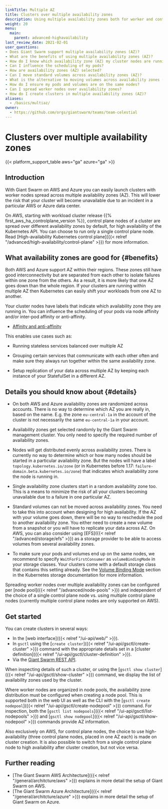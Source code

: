 ```yaml
---
linkTitle: Multiple AZ
title: Clusters over multiple availability zones
description: Using multiple availability zones both for worker and control plane nodes increases the resilience of the cluster. Here we explain some details regarding support on different cloud providers and releases, plus how to configure workloads to leverage multiple availability zones.
weight: 20
menu:
  main:
    parent: advanced-highavailability
last_review_date: 2021-02-01
user_questions:
- Does Giant Swarm support multiple availability zones (AZ)?
- What are the benefits of using multiple availability zones (AZ)?
- How do I know which availability zone (AZ) my cluster nodes are running in?
- Can I influence the scheduling of my pods?
- How are availability zones (AZ) selected?
- Can I move standard volumes across availability zones (AZ)?
- What is the alternative to moving volumes across availability zones (AZ)?
- How do I ensure my pods and volumes are on the same nodes?
- Can I spread worker nodes over availability zones?
- How do I create clusters in multiple availability zones (AZ)?
aliases:
  - /basics/multiaz/
owner:
  - https://github.com/orgs/giantswarm/teams/team-celestial
---
```


# Clusters over multiple availability zones

{{< platform_support_table aws="ga" azure="ga" >}}

## Introduction

With Giant Swarm on AWS and Azure you can easily launch clusters with worker nodes spread across multiple availability zones (AZ). This will lower the risk that your cluster will become unavailable due to an incident in a particular AWS or Azure data center.

On AWS, starting with workload cluster release {{% first_aws_ha_controlplane_version %}}, control plane nodes of a cluster are spread over different availability zones by default, for high availability of the Kubernetes API. You can choose to run only a single control plane node. Read [High-availability Kubernetes control plane]({{< relref "/advanced/high-availability/control-plane" >}}) for more information.

## What availability zones are good for {#benefits}

Both AWS and Azure support AZ within their regions. These zones still have good interconnectivity but are separated from each other to isolate failures within one zone from the others. As a result, it is more likely that one AZ goes down than the whole region. If your clusters are running within multiple AZ then Kubernetes can easily shift your workloads from one AZ to another.

Your cluster nodes have labels that indicate which availability zone they are running in. You can influence the scheduling of your pods via node affinity and/or inter-pod affinity or anti-affinity.

- [Affinity and anti-affinity](https://kubernetes.io/docs/concepts/scheduling-eviction/assign-pod-node/#affinity-and-anti-affinity)

This enables use cases such as:

- Running stateless services balanced over multiple AZ

- Grouping certain services that communicate with each other often and make sure they always run together within the same availability zone.

- Setup replication of your data across multiple AZ by keeping each instance of your StatefulSet in a different AZ.

## Details you should know about {#details}

- On both AWS and Azure availability zones are randomized across accounts. There is no way to determine which AZ you are really in, based on the name. E.g. the zone `eu-central-1a` in the account of the cluster is not necessarily the same `eu-central-1a` in your account.

- Availability zones get selected randomly by the Giant Swarm management cluster. You only need to specify the required number of availability zones.

- Nodes will get distributed evenly across availability zones. There is currently no way to determine which or how many nodes should be started in a particular availability zone. But the nodes will have a label `topology.kubernetes.io/zone` (or in Kubernetes before 1.17: `failure-domain.beta.kubernetes.io/zone`) that indicates which availability zone the node is running in.

- Single availability zone clusters start in a random availability zone too. This is a means to minimize the risk of all your clusters becoming unavailable due to a failure in one particular AZ.

- Standard volumes can not be moved across availability zones. You need to take this into account when designing for high availability. If the AZ with your volume goes down, there will be no way to reschedule the pod to another availability zone. You either need to create a new volume from a snapshot or you will have to replicate your data across AZ. On AWS, you can also consider using [EFS]({{< relref "/advanced/storage/efs" >}}) as a storage provider to be able to access volumes from several availability zones.

- To make sure your pods and volumes end up on the same nodes, we recommend to specify `WaitForFirstConsumer` as `volumeBindingMode` in your storage classes. Your clusters come with a default storage class that contains this setting already. See the [Volume Binding Mode](https://kubernetes.io/docs/concepts/storage/storage-classes/#volume-binding-mode) section in the Kubernetes storage documentation for more information.

Spreading worker nodes over multiple availability zones can be configured per [node pool]({{< relref "/advanced/node-pools" >}}) and independent of the choice of a single control plane node vs. using multiple control plane nodes (currently multiple control plane nodes are only supported on AWS).

## Get started

You can create clusters in several ways:

- In the [web interface]({{< relref "/ui-api/web/" >}}).
- In `gsctl` using the [`create cluster`]({{< relref "/ui-api/gsctl/create-cluster" >}}) command with the appropriate details set in a [cluster definition]({{< relref "/ui-api/gsctl/cluster-definition" >}}).
- Via the [Giant Swarm REST API](/api/#operation/addCluster).

When inspecting details of such a cluster, or using the [`gsctl show cluster`]({{< relref "/ui-api/gsctl/show-cluster" >}}) command, we display the list of availability zones used by the cluster.

Where worker nodes are organized in node pools, the availability zone distribution must be configured when creating a node pool. This is supported both in the web UI as well as the CLI with the [`gsctl create nodepool`]({{< relref "/ui-api/gsctl/create-nodepool" >}}) command. For inspection, both the [`gsctl list nodepools`]({{< relref "/ui-api/gsctl/list-nodepools" >}}) and [`gsctl show nodepool`]({{< relref "/ui-api/gsctl/show-nodepool" >}}) commands provide AZ information.

Also exclusively on AWS, for control plane nodes, the choice to use high-availability (three control plane nodes, placed in one AZ each) is made on cluster creation. It is also possible to switch from a single control plane node to high availability after cluster creation, but not vice versa.

## Further reading

- [The Giant Swarm AWS Architecture]({{< relref "/general/architcture/aws" >}}) explains in more detail the setup of Giant Swarm on AWS.
- [The Giant Swarm Azure Architecture]({{< relref "/general/architcture/azure" >}}) explains in more detail the setup of Giant Swarm on Azure.
